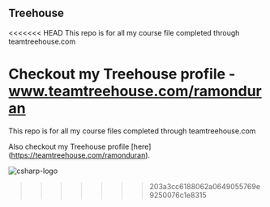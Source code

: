 ## Treehouse

<<<<<<< HEAD
This repo is for all my course file completed through teamtreehouse.com

Checkout my Treehouse profile - www.teamtreehouse.com/ramonduran
=======
This repo is for all my course files completed through teamtreehouse.com

Also checkout my Treehouse profile [here] (https://teamtreehouse.com/ramonduran).

![csharp-logo](https://cloud.githubusercontent.com/assets/9614736/16899342/83364356-4bb5-11e6-92f6-602773350993.png)
>>>>>>> 203a3cc6188062a0649055769e9250076c1e8315
